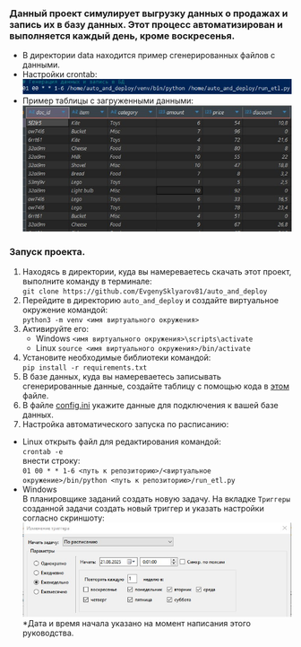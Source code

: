### Данный проект симулирует выгрузку данных о продажах и запись их в базу данных. Этот процесс автоматизирован и выполняется каждый день, кроме воскресенья.

* В директории data находится пример сгенерированных файлов с данными.  
* Настройки crontab:  
![](img/crontab.jpg)  
* Пример таблицы с загруженными данными:  
![](img/table_sales.jpg)    

### Запуск проекта.  
1. Находясь в директории, куда вы намереваетесь скачать этот проект, выполните команду в терминале:  
`git clone https://github.com/EvgenySklyarov81/auto_and_deploy`  
2. Перейдите в директорию `auto_and_deploy` и создайте виртуальное окружение командой:  
`python3 -m venv <имя виртуального окружения>`  
3. Активируйте его:  
    * Windows `<имя виртуального окружения>\scripts\activate`  
    * Linux   `source <имя виртуального окружения>/bin/activate`  
4. Установите необходимые библиотеки командой:  
`pip install -r requirements.txt`  
5. В базе данных, куда вы намереваетесь записывать сгенерированные данные, создайте таблицу с помощью кода в [этом](sql/create_table.sql) файле. 
6. В файле [config.ini](config.ini) укажите данные для подключения к вашей базе данных.  
7. Настройка автоматического запуска по расписанию:  
* Linux открыть файл для редактирования командой:  
`crontab -e`  
внести строку:  
`01 00 * * 1-6 <путь к репозиторию>/<виртуальное окружение>/bin/python <путь к репозиторию>/run_etl.py`  
* Windows  
В планировщике заданий создать новую задачу.
На вкладке `Триггеры` созданной задачи создать новый триггер и указать настройки согласно скриншоту:
![](img/trigger.jpg)
*Дата и время начала указано на момент написания этого руководства.